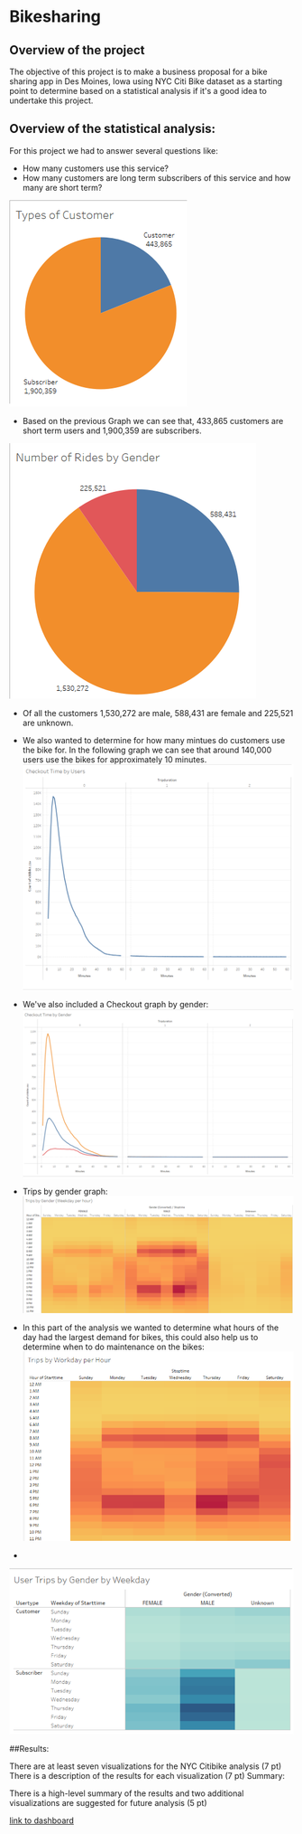 # Bikesharing
## Overview of the project
The objective of this project is to make a business proposal for a bike sharing app in Des Moines, Iowa using NYC Citi Bike dataset as a starting point to determine based on a statistical analysis if it's a good idea to undertake this project.

## Overview of the statistical analysis:

For this project we had to answer several questions like: 
- How many customers use this service?
- How many customers are long term subscribers of this service and how many are short term? 

![](graphs/TypesofCustomers.png)
 - Based on the previous Graph we can see that, 433,865 customers are short term users and 1,900,359 are subscribers.
 

![](graphs/NumberofRidesbyGender.png)
- Of all the customers 1,530,272 are male, 588,431 are female and 225,521 are unknown. 

- We also wanted to determine for how many mintues do customers use the bike for. In the following graph we can see that around 140,000 users use the bikes for approximately 10 minutes.
![](graphs/CheckoutTimebyUsers.png)
- We've also included a Checkout graph by gender:
![](graphs/CheckoutByGender.png)

- Trips by gender graph: 
![](graphs/TripsbyGender.png)

- In this part of the analysis we wanted to determine what hours of the day had the largest demand for bikes, this could also help us to determine when to do maintenance on the bikes:
![](graphs/TripsbyWorkdayperHour.png)

-
![](graphs/UserTripsbyGenderbyWeekday.png)

##Results:

There are at least seven visualizations for the NYC Citibike analysis (7 pt)
There is a description of the results for each visualization (7 pt)
Summary:

There is a high-level summary of the results and two additional visualizations are suggested for future analysis (5 pt)






[link to dashboard](https://public.tableau.com/profile/manuel8857#!/vizhome/NYCCitiBikeAnalysis_16179293820200/NYCBikes)
